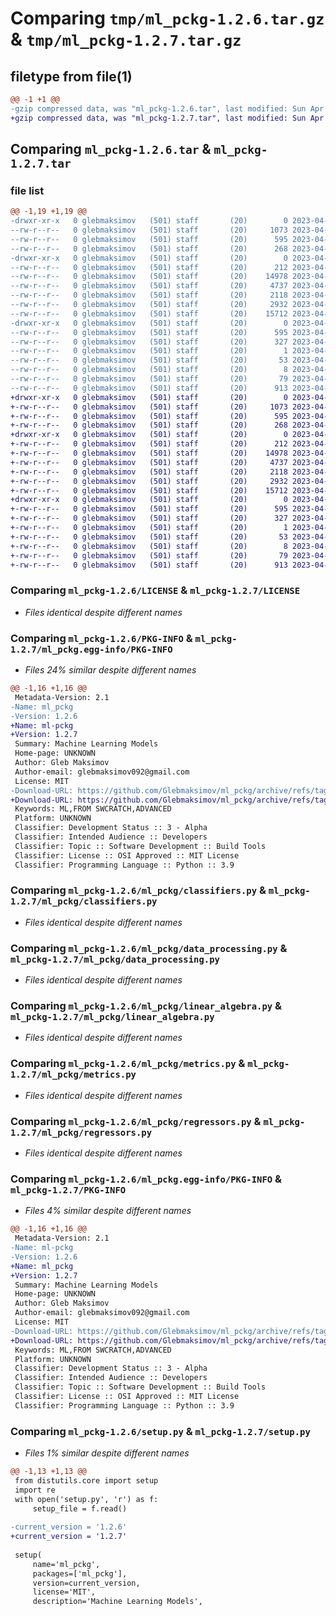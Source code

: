 # Comparing `tmp/ml_pckg-1.2.6.tar.gz` & `tmp/ml_pckg-1.2.7.tar.gz`

## filetype from file(1)

```diff
@@ -1 +1 @@
-gzip compressed data, was "ml_pckg-1.2.6.tar", last modified: Sun Apr 23 14:47:52 2023, max compression
+gzip compressed data, was "ml_pckg-1.2.7.tar", last modified: Sun Apr 23 14:48:33 2023, max compression
```

## Comparing `ml_pckg-1.2.6.tar` & `ml_pckg-1.2.7.tar`

### file list

```diff
@@ -1,19 +1,19 @@
-drwxr-xr-x   0 glebmaksimov   (501) staff       (20)        0 2023-04-23 14:47:52.219357 ml_pckg-1.2.6/
--rw-r--r--   0 glebmaksimov   (501) staff       (20)     1073 2023-04-21 13:24:22.000000 ml_pckg-1.2.6/LICENSE
--rw-r--r--   0 glebmaksimov   (501) staff       (20)      595 2023-04-23 14:47:52.219474 ml_pckg-1.2.6/PKG-INFO
--rw-r--r--   0 glebmaksimov   (501) staff       (20)      268 2023-04-21 15:13:38.000000 ml_pckg-1.2.6/README.md
-drwxr-xr-x   0 glebmaksimov   (501) staff       (20)        0 2023-04-23 14:47:52.218041 ml_pckg-1.2.6/ml_pckg/
--rw-r--r--   0 glebmaksimov   (501) staff       (20)      212 2023-04-23 13:28:28.000000 ml_pckg-1.2.6/ml_pckg/__init__.py
--rw-r--r--   0 glebmaksimov   (501) staff       (20)    14978 2023-04-23 13:30:48.000000 ml_pckg-1.2.6/ml_pckg/classifiers.py
--rw-r--r--   0 glebmaksimov   (501) staff       (20)     4737 2023-04-01 13:58:17.000000 ml_pckg-1.2.6/ml_pckg/data_processing.py
--rw-r--r--   0 glebmaksimov   (501) staff       (20)     2118 2023-04-03 14:34:37.000000 ml_pckg-1.2.6/ml_pckg/linear_algebra.py
--rw-r--r--   0 glebmaksimov   (501) staff       (20)     2932 2023-04-23 13:19:13.000000 ml_pckg-1.2.6/ml_pckg/metrics.py
--rw-r--r--   0 glebmaksimov   (501) staff       (20)    15712 2023-04-21 13:58:28.000000 ml_pckg-1.2.6/ml_pckg/regressors.py
-drwxr-xr-x   0 glebmaksimov   (501) staff       (20)        0 2023-04-23 14:47:52.219192 ml_pckg-1.2.6/ml_pckg.egg-info/
--rw-r--r--   0 glebmaksimov   (501) staff       (20)      595 2023-04-23 14:47:52.000000 ml_pckg-1.2.6/ml_pckg.egg-info/PKG-INFO
--rw-r--r--   0 glebmaksimov   (501) staff       (20)      327 2023-04-23 14:47:52.000000 ml_pckg-1.2.6/ml_pckg.egg-info/SOURCES.txt
--rw-r--r--   0 glebmaksimov   (501) staff       (20)        1 2023-04-23 14:47:52.000000 ml_pckg-1.2.6/ml_pckg.egg-info/dependency_links.txt
--rw-r--r--   0 glebmaksimov   (501) staff       (20)       53 2023-04-23 14:47:52.000000 ml_pckg-1.2.6/ml_pckg.egg-info/requires.txt
--rw-r--r--   0 glebmaksimov   (501) staff       (20)        8 2023-04-23 14:47:52.000000 ml_pckg-1.2.6/ml_pckg.egg-info/top_level.txt
--rw-r--r--   0 glebmaksimov   (501) staff       (20)       79 2023-04-23 14:47:52.219778 ml_pckg-1.2.6/setup.cfg
--rw-r--r--   0 glebmaksimov   (501) staff       (20)      913 2023-04-23 14:29:58.000000 ml_pckg-1.2.6/setup.py
+drwxr-xr-x   0 glebmaksimov   (501) staff       (20)        0 2023-04-23 14:48:33.251172 ml_pckg-1.2.7/
+-rw-r--r--   0 glebmaksimov   (501) staff       (20)     1073 2023-04-21 13:24:22.000000 ml_pckg-1.2.7/LICENSE
+-rw-r--r--   0 glebmaksimov   (501) staff       (20)      595 2023-04-23 14:48:33.251263 ml_pckg-1.2.7/PKG-INFO
+-rw-r--r--   0 glebmaksimov   (501) staff       (20)      268 2023-04-21 15:13:38.000000 ml_pckg-1.2.7/README.md
+drwxr-xr-x   0 glebmaksimov   (501) staff       (20)        0 2023-04-23 14:48:33.249915 ml_pckg-1.2.7/ml_pckg/
+-rw-r--r--   0 glebmaksimov   (501) staff       (20)      212 2023-04-23 13:28:28.000000 ml_pckg-1.2.7/ml_pckg/__init__.py
+-rw-r--r--   0 glebmaksimov   (501) staff       (20)    14978 2023-04-23 13:30:48.000000 ml_pckg-1.2.7/ml_pckg/classifiers.py
+-rw-r--r--   0 glebmaksimov   (501) staff       (20)     4737 2023-04-01 13:58:17.000000 ml_pckg-1.2.7/ml_pckg/data_processing.py
+-rw-r--r--   0 glebmaksimov   (501) staff       (20)     2118 2023-04-03 14:34:37.000000 ml_pckg-1.2.7/ml_pckg/linear_algebra.py
+-rw-r--r--   0 glebmaksimov   (501) staff       (20)     2932 2023-04-23 13:19:13.000000 ml_pckg-1.2.7/ml_pckg/metrics.py
+-rw-r--r--   0 glebmaksimov   (501) staff       (20)    15712 2023-04-21 13:58:28.000000 ml_pckg-1.2.7/ml_pckg/regressors.py
+drwxr-xr-x   0 glebmaksimov   (501) staff       (20)        0 2023-04-23 14:48:33.251014 ml_pckg-1.2.7/ml_pckg.egg-info/
+-rw-r--r--   0 glebmaksimov   (501) staff       (20)      595 2023-04-23 14:48:33.000000 ml_pckg-1.2.7/ml_pckg.egg-info/PKG-INFO
+-rw-r--r--   0 glebmaksimov   (501) staff       (20)      327 2023-04-23 14:48:33.000000 ml_pckg-1.2.7/ml_pckg.egg-info/SOURCES.txt
+-rw-r--r--   0 glebmaksimov   (501) staff       (20)        1 2023-04-23 14:48:33.000000 ml_pckg-1.2.7/ml_pckg.egg-info/dependency_links.txt
+-rw-r--r--   0 glebmaksimov   (501) staff       (20)       53 2023-04-23 14:48:33.000000 ml_pckg-1.2.7/ml_pckg.egg-info/requires.txt
+-rw-r--r--   0 glebmaksimov   (501) staff       (20)        8 2023-04-23 14:48:33.000000 ml_pckg-1.2.7/ml_pckg.egg-info/top_level.txt
+-rw-r--r--   0 glebmaksimov   (501) staff       (20)       79 2023-04-23 14:48:33.251645 ml_pckg-1.2.7/setup.cfg
+-rw-r--r--   0 glebmaksimov   (501) staff       (20)      913 2023-04-23 14:47:52.000000 ml_pckg-1.2.7/setup.py
```

### Comparing `ml_pckg-1.2.6/LICENSE` & `ml_pckg-1.2.7/LICENSE`

 * *Files identical despite different names*

### Comparing `ml_pckg-1.2.6/PKG-INFO` & `ml_pckg-1.2.7/ml_pckg.egg-info/PKG-INFO`

 * *Files 24% similar despite different names*

```diff
@@ -1,16 +1,16 @@
 Metadata-Version: 2.1
-Name: ml_pckg
-Version: 1.2.6
+Name: ml-pckg
+Version: 1.2.7
 Summary: Machine Learning Models
 Home-page: UNKNOWN
 Author: Gleb Maksimov
 Author-email: glebmaksimov092@gmail.com
 License: MIT
-Download-URL: https://github.com/Glebmaksimov/ml_pckg/archive/refs/tags/1.2.6.tar.gz
+Download-URL: https://github.com/Glebmaksimov/ml_pckg/archive/refs/tags/1.2.7.tar.gz
 Keywords: ML,FROM SWCRATCH,ADVANCED
 Platform: UNKNOWN
 Classifier: Development Status :: 3 - Alpha
 Classifier: Intended Audience :: Developers
 Classifier: Topic :: Software Development :: Build Tools
 Classifier: License :: OSI Approved :: MIT License
 Classifier: Programming Language :: Python :: 3.9
```

### Comparing `ml_pckg-1.2.6/ml_pckg/classifiers.py` & `ml_pckg-1.2.7/ml_pckg/classifiers.py`

 * *Files identical despite different names*

### Comparing `ml_pckg-1.2.6/ml_pckg/data_processing.py` & `ml_pckg-1.2.7/ml_pckg/data_processing.py`

 * *Files identical despite different names*

### Comparing `ml_pckg-1.2.6/ml_pckg/linear_algebra.py` & `ml_pckg-1.2.7/ml_pckg/linear_algebra.py`

 * *Files identical despite different names*

### Comparing `ml_pckg-1.2.6/ml_pckg/metrics.py` & `ml_pckg-1.2.7/ml_pckg/metrics.py`

 * *Files identical despite different names*

### Comparing `ml_pckg-1.2.6/ml_pckg/regressors.py` & `ml_pckg-1.2.7/ml_pckg/regressors.py`

 * *Files identical despite different names*

### Comparing `ml_pckg-1.2.6/ml_pckg.egg-info/PKG-INFO` & `ml_pckg-1.2.7/PKG-INFO`

 * *Files 4% similar despite different names*

```diff
@@ -1,16 +1,16 @@
 Metadata-Version: 2.1
-Name: ml-pckg
-Version: 1.2.6
+Name: ml_pckg
+Version: 1.2.7
 Summary: Machine Learning Models
 Home-page: UNKNOWN
 Author: Gleb Maksimov
 Author-email: glebmaksimov092@gmail.com
 License: MIT
-Download-URL: https://github.com/Glebmaksimov/ml_pckg/archive/refs/tags/1.2.6.tar.gz
+Download-URL: https://github.com/Glebmaksimov/ml_pckg/archive/refs/tags/1.2.7.tar.gz
 Keywords: ML,FROM SWCRATCH,ADVANCED
 Platform: UNKNOWN
 Classifier: Development Status :: 3 - Alpha
 Classifier: Intended Audience :: Developers
 Classifier: Topic :: Software Development :: Build Tools
 Classifier: License :: OSI Approved :: MIT License
 Classifier: Programming Language :: Python :: 3.9
```

### Comparing `ml_pckg-1.2.6/setup.py` & `ml_pckg-1.2.7/setup.py`

 * *Files 1% similar despite different names*

```diff
@@ -1,13 +1,13 @@
 from distutils.core import setup
 import re
 with open('setup.py', 'r') as f:
     setup_file = f.read()
 
-current_version = '1.2.6'
+current_version = '1.2.7'
 
 setup(
     name='ml_pckg',
     packages=['ml_pckg'],
     version=current_version,
     license='MIT',
     description='Machine Learning Models',
```


